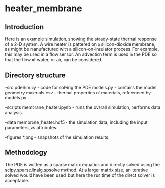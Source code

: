 # heater_membrane
## Introduction
Here is an example simulation, showing the steady-state thermal response of a 2-D system. A wire heater is pattered on a silicon-dioxide membrane, as might be manufactured with a silicon-on-insulator process. For example, this may be used in a flow sensor. An advection term is used in the PDE so that the flow of water, or air, can be considered.

## Directory structure
-src 
pdeSim.py - code for solving the PDE
models.py - contains the model geometry
materials.csv - thermal properties of materials, referenced by models.py

-scripts
membrane_heater.ipynb - runs the overall simulation, performs data analysis.

-data
membrane_heater.hdf5 - the simulation data, including the input parameters, as attributes.

-figures
*.png - snapshots of the simulation results.

## Methodology
The PDE is written as a sparse matrix equation and directly solved using the scipy.sparse.linalg.spsolve method. At a larger matrix size, an iterative solved would have been used, but here the run time of the direct solver is acceptable.
